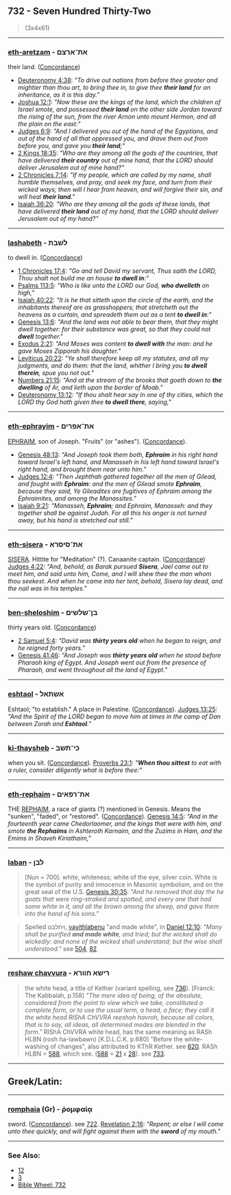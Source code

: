 ## 732 - Seven Hundred Thirty-Two
> (3x4x61)

---

### [eth-aretzam](/keys/ATh-ARTzMm) - את־ארצם
their land. ([Concordance](https://biblehub.com/hebrew/artzam_776.htm))

- [Deuteronomy 4:38](https://biblehub.com/deuteronomy/4-38.htm): *"To drive out nations from before thee greater and mightier than thou art, to bring thee in, to give thee **their land** for an inheritance, as it is this day."*
- [Joshua 12:1](https://biblehub.com/joshua/12-1.htm): *"Now these are the kings of the land, which the children of Israel smote, and possessed **their land** on the other side Jordan toward the rising of the sun, from the river Arnon unto mount Hermon, and all the plain on the east:"*
- [Judges 6:9](https://biblehub.com/judges/6-9.htm): *"And I delivered you out of the hand of the Egyptians, and out of the hand of all that oppressed you, and drave them out from before you, and gave you **their land**;"*
- [2 Kings 18:35](https://biblehub.com/2_kings/18-35.htm): *"Who are they among all the gods of the countries, that have delivered **their country** out of mine hand, that the LORD should deliver Jerusalem out of mine hand?"*
- [2 Chronicles 7:14](https://biblehub.com/2_chronicles/7-14.htm): *"If my people, which are called by my name, shall humble themselves, and pray, and seek my face, and turn from their wicked ways; then will I hear from heaven, and will forgive their sin, and will heal **their land**."*
- [Isaiah 36:20](https://biblehub.com/isaiah/36-20.htm): *"Who are they among all the gods of these lands, that have delivered **their land** out of my hand, that the LORD should deliver Jerusalem out of my hand?"*

---

### [lashabeth](/keys/) - לשבת
to dwell in. ([Concordance](https://biblehub.com/hebrew/lashavet_3427.htm))

- [1 Chronicles 17:4](https://biblehub.com/1_chronicles/17-4.htm): *"Go and tell David my servant, Thus saith the LORD, Thou shalt not build me an house **to dwell in**:"*
- [Psalms 113:5](https://biblehub.com/psalms/113-5.htm): *"Who is like unto the LORD our God, **who dwelleth** on high,"*
- [Isaiah 40:22](https://biblehub.com/isaiah/40-22.htm): *"It is he that sitteth upon the circle of the earth, and the inhabitants thereof are as grasshoppers; that stretcheth out the heavens as a curtain, and spreadeth them out as a tent **to dwell in**:"*
- [Genesis 13:6](https://biblehub.com/genesis/13-6.htm): *"And the land was not able to bear them, that they might dwell together: for their substance was great, so that they could not **dwell** together."*
- [Exodus 2:21](https://biblehub.com/exodus/2-21.htm): *"And Moses was content **to dwell with** the man: and he gave Moses Zipporah his daughter."*
- [Leviticus 20:22](https://biblehub.com/leviticus/20-22.htm): *"Ye shall therefore keep all my statutes, and all my judgments, and do them: that the land, whither I bring you **to dwell therein**, spue you not out."*
- [Numbers 21:15](https://biblehub.com/numbers/21-15.htm): *"And at the stream of the brooks that goeth down to **the dwelling** of Ar, and lieth upon the border of Moab."*
- [Deuteronomy 13:12](https://biblehub.com/deuteronomy/13-12.htm): *"If thou shalt hear say in one of thy cities, which the LORD thy God hath given thee **to dwell there**, saying,"*

---

### [eth-ephrayim](/keys/ATh-APRIM) - את־אפרים
[EPHRAIM](/keys/APRIM), son of Joseph. "Fruits" (or "ashes"). ([Concordance](https://biblehub.com/hebrew/efrayim_669.htm)).

- [Genesis 48:13](https://biblehub.com/genesis/48-13.htm): *"And Joseph took them both, **Ephraim** in his right hand toward Israel's left hand, and Manasseh in his left hand toward Israel's right hand, and brought them near unto him."*
- [Judges 12:4](https://biblehub.com/judges/12-4.htm): *"Then Jephthah gathered together all the men of Gilead, and fought with **Ephraim**: and the men of Gilead smote **Ephraim**, because they said, Ye Gileadites are fugitives of Ephraim among the Ephraimites, and among the Manassites."*
- [Isaiah 9:21](https://biblehub.com/isaiah/9-21.htm): *"Manasseh, **Ephraim**; and Ephraim, Manasseh: and they together shall be against Judah. For all this his anger is not turned away, but his hand is stretched out still."*

---

### [eth-sisera](/keys/ATh-SISRA) - את־סיסרא
[SISERA](/keys/SISRA). Hittite for "Meditation" (?). Canaanite captain. ([Concordance](https://biblehub.com/hebrew/sisera_5516.htm)) [Judges 4:22](https://biblehub.com/judges/4-22.htm): *"And, behold, as Barak pursued **Sisera**, Jael came out to meet him, and said unto him, Come, and I will shew thee the man whom thou seekest. And when he came into her tent, behold, Sisera lay dead, and the nail was in his temples."*

---

### [ben-sheloshim](/keys/BN-ShLShIM) - בן־שלשים
thirty years old. ([Concordance](https://biblehub.com/hebrew/sheloshim_7970.htm))

- [2 Samuel 5:4](https://biblehub.com/2_samuel/5-4.htm): *"David was **thirty years old** when he began to reign, and he reigned forty years."*
- [Genesis 41:46](https://biblehub.com/genesis/41-46.htm): *"And Joseph was **thirty years old** when he stood before Pharaoh king of Egypt. And Joseph went out from the presence of Pharaoh, and went throughout all the land of Egypt."*

---

### [eshtaol](/keys/AShThAL) - אשתאל
Eshtaol; "to establish." A place in Palestine. ([Concordance](https://biblehub.com/hebrew/eshtaol_847.htm)). [Judges 13:25](https://biblehub.com/judges/13-25.htm): *"And the Spirit of the LORD began to move him at times in the camp of Dan between Zorah and **Eshtaol**."*

---

### [ki-thaysheb](/keys/KI-ThShB) - כי־תשב
when you sit. ([Concordance](https://biblehub.com/hebrew/teshev_3427.htm)). [Proverbs 23:1](https://biblehub.com/proverbs/23-1.htm): *"**When thou sittest** to eat with a ruler, consider diligently what is before thee:"*

---

### [eth-rephaim](/keys/ATh-RPAIM) - את־רפאים
THE [REPHAIM](/keys/RPAIM), a race of giants (?) mentioned in Genesis. Means the "sunken", "faded", or "restored". ([Concordance](https://biblehub.com/hebrew/refaim_7497.htm)). [Genesis 14:5](https://biblehub.com/genesis/14-5.htm): *"And in the fourteenth year came Chedorlaomer, and the kings that were with him, and smote **the Rephaims** in Ashteroth Karnaim, and the Zuzims in Ham, and the Emims in Shaveh Kiriathaim,"*

---

### [laban](/keys/LBNf) - לבן
> [Nun = 700]. white, whiteness; white of the eye, silver coin. White is the symbol of purity and innocence in Masonic symbolism, and on the great seal of the U.S. [Genesis 30:35](http://biblehub.com/genesis/30-35.htm): *"And he removed that day the he goats that were ring-straked and spotted, and every one that had some white in it, and all the brown among the sheep, and gave them into the hand of his sons."*

> Spelled ויתלבנו, [vayithlabenu](/keys/VIThLBNV) "and made white", in [Daniel 12:10](http://biblehub.com/daniel/12-10.htm): *"Many shall be purified **and made white**, and tried; but the wicked shall do wickedly: and none of the wicked shall understand; but the wise shall understood."* see [504](504), [82](82).

---

### [reshaw chavvura](/keys/RIShA.ChVVRA) - רישא חוורא
> the white head, a title of Kether (variant spelling, see [736](736)). [Franck: The Kabbalah, p.158] *"The mere idea of being, of the absolute, considered from the point to view which we take, constituted a complete form, or to use the usual term, a head, a face; they call it the white head RIShA ChVVRA reeshoh havroh, because all colors, that is to say, all ideas, all determined modes are blended in the form."* RIShA ChVVRA white head, has the same meaning as RASh HLBN (rosh ha-lawbawn) [K.D.L.C.K. p.680] "Before the white-washing of changes", also attributed to KThR Kether. see [620](620). RASh HLBN = [588](588), which see. ([588](588) = [21](21) x [28](28)). see [733](733).

---

## Greek/Latin:

---

### [romphaia](/greek?word=romphaiai) (Gr) - ῥομφαίᾳ
sword. ([Concordance](https://biblehub.com/greek/rhomphaia_4501.htm)). see [722](722). [Revelation 2:16](https://biblehub.com/revelation/2-16.htm): *"Repent; or else I will come unto thee quickly, and will fight against them with the **sword** of my mouth."*

---

### See Also:

- [12](12)
- [3](3)
- [Bible Wheel: 732](https://www.biblewheel.com//GR/GR_Database.php?SearchBy_Gematria=732)
